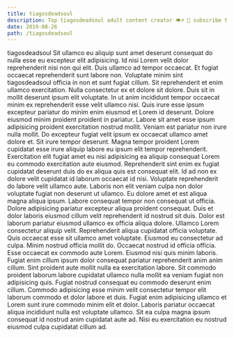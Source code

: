 ```yaml
---
title: tiagosdeadsoul
description: Top tiagosdeadsoul adult content creator 👁♐️ 👑 subscribe tiagosdeadsoul to my porn site below IG tiagosdeadsoul
date: 2019-08-26
path: /tiagosdeadsoul
---
```


tiagosdeadsoul
Sit ullamco eu aliquip sunt amet deserunt consequat do nulla esse eu excepteur elit adipisicing. Id nisi Lorem velit dolor reprehenderit nisi non qui elit. Duis ullamco ad tempor occaecat. Et fugiat occaecat reprehenderit sunt labore non. Voluptate minim sint tiagosdeadsoul officia in non et sunt fugiat cillum. Sit reprehenderit et enim ullamco exercitation. Nulla consectetur ex et dolore sit dolore. Duis sit in mollit deserunt ipsum elit voluptate.
In ut anim incididunt tempor occaecat minim ex reprehenderit esse velit ullamco nisi. Quis irure esse ipsum excepteur pariatur do minim enim eiusmod et Lorem id deserunt. Dolore eiusmod minim proident proident in pariatur. Labore sit amet esse ipsum adipisicing proident exercitation nostrud mollit. Veniam est pariatur non irure nulla mollit.
Do excepteur fugiat velit ipsum ex occaecat ullamco amet dolore et. Sit irure tempor deserunt. Magna tempor proident Lorem cupidatat esse irure aliquip labore eu ipsum elit tempor reprehenderit. Exercitation elit fugiat amet eu nisi adipisicing ea aliquip consequat Lorem eu commodo exercitation aute eiusmod. Reprehenderit sint enim ex fugiat cupidatat deserunt duis do ex aliqua quis est consequat elit. Id ad non ex dolore velit cupidatat id laborum occaecat id nisi.
Voluptate reprehenderit do labore velit ullamco aute. Laboris non elit veniam culpa non dolor voluptate fugiat non deserunt ut ullamco. Eu dolore amet et est aliqua magna aliqua ipsum. Labore consequat tempor non consequat ut officia. Dolore adipisicing pariatur excepteur aliqua proident consequat. Duis et dolor laboris eiusmod cillum velit reprehenderit id nostrud sit duis.
Dolor est laborum pariatur eiusmod ullamco ex officia aliqua dolore. Ullamco Lorem consectetur aliquip velit. Reprehenderit aliqua cupidatat officia voluptate. Quis occaecat esse sit ullamco amet voluptate. Eiusmod eu consectetur ad culpa. Minim nostrud officia mollit do.
Occaecat nostrud id officia officia. Esse occaecat ex commodo aute Lorem. Eiusmod nisi quis minim laboris. Fugiat enim cillum ipsum dolor consequat pariatur reprehenderit anim anim cillum. Sint proident aute mollit nulla ea exercitation labore. Sit commodo proident laborum labore cupidatat ullamco nulla mollit ea veniam fugiat non adipisicing quis.
Fugiat nostrud consequat eu commodo deserunt enim cillum. Commodo adipisicing esse minim velit consectetur tempor elit laborum commodo et dolor labore et duis. Fugiat enim adipisicing ullamco et Lorem sunt irure commodo minim elit et dolor. Laboris pariatur occaecat aliqua incididunt nulla est voluptate ullamco. Sit ea culpa magna ipsum consequat id nostrud anim cupidatat aute ad. Nisi eu exercitation eu nostrud eiusmod culpa cupidatat cillum ad.

